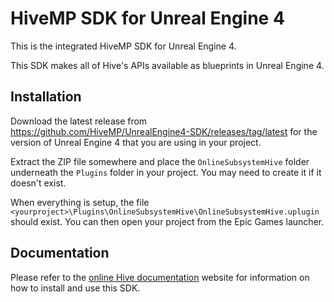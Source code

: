 HiveMP SDK for Unreal Engine 4
=======================================

This is the integrated HiveMP SDK for Unreal Engine 4.

This SDK makes all of Hive's APIs available as blueprints in Unreal Engine 4.

## Installation

Download the latest release from https://github.com/HiveMP/UnrealEngine4-SDK/releases/tag/latest for the version of Unreal Engine 4 that you are using in your project.

Extract the ZIP file somewhere and place the `OnlineSubsystemHive` folder underneath the `Plugins` folder in your project. You may need to create it if it doesn't exist.

When everything is setup, the file `<yourproject>\Plugins\OnlineSubsystemHive\OnlineSubsystemHive.uplugin` should exist. You can then open your project from the Epic Games launcher.

## Documentation

Please refer to the [online Hive documentation](https://docs.hivemp.com) website for information on how to install and use this SDK.